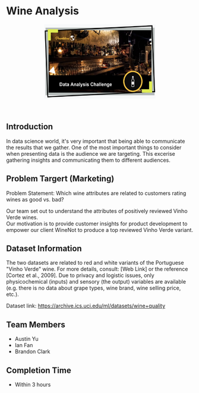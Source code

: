# Wine Analysis

<p align="center">
 <img src="wine.png" width="300" height="200">
</p> <br>

## Introduction
In data science world, it's very important that being able to communicate the results that we gather. One of the most important things to consider when presenting data is the audience we are targeting. This excerise gathering insights and communicating them to different audiences. 

## Problem Targert (Marketing)
Problem Statement: Which wine attributes are related to customers rating wines as good vs. bad?

Our team set out to understand the attributes of positively reviewed Vinho Verde wines. <br>
Our motivation is to provide customer insights for product development to empower our client WineNot to produce a top reviewed Vinho Verde variant.

## Dataset Information

The two datasets are related to red and white variants of the Portuguese "Vinho Verde" wine. For more details, consult: [Web Link] or the reference [Cortez et al., 2009]. Due to privacy and logistic issues, only physicochemical (inputs) and sensory (the output) variables are available (e.g. there is no data about grape types, wine brand, wine selling price, etc.).

Dataset link: https://archive.ics.uci.edu/ml/datasets/wine+quality <br>

## Team Members
- Austin Yu 
- Ian Fan
- Brandon Clark

## Completion Time
* Within 3 hours
